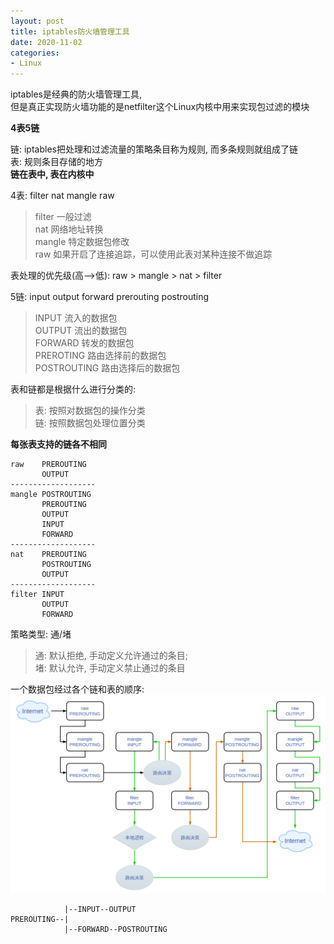 ```yaml
---
layout: post
title: iptables防火墙管理工具
date: 2020-11-02
categories:
- Linux
---
```

iptables是经典的防火墙管理工具, <br>
但是真正实现防火墙功能的是netfilter这个Linux内核中用来实现包过滤的模块<br>

**4表5链**<br>

链: iptables把处理和过滤流量的策略条目称为规则, 而多条规则就组成了链<br>
表: 规则条目存储的地方<br>
**链在表中, 表在内核中**<br>

4表: filter nat mangle raw<br>

>filter  一般过滤<br>
>nat     网络地址转换<br>
>mangle  特定数据包修改<br>
>raw     如果开启了连接追踪，可以使用此表对某种连接不做追踪<br>

表处理的优先级(高\-\-\>低): raw > mangle > nat > filter<br>

5链: input output forward prerouting postrouting<br>

>INPUT    流入的数据包<br>
>OUTPUT   流出的数据包<br>
>FORWARD  转发的数据包<br>
>PREROTING  路由选择前的数据包<br>
>POSTROUTING  路由选择后的数据包<br>

表和链都是根据什么进行分类的:<br>

>表: 按照对数据包的操作分类<br>
>链: 按照数据包处理位置分类<br>

**每张表支持的链各不相同**<br>
```
raw    PREROUTING
       OUTPUT
-------------------
mangle POSTROUTING
       PREROUTING
       OUTPUT
       INPUT
       FORWARD
-------------------
nat    PREROUTING
       POSTROUTING
       OUTPUT
-------------------
filter INPUT
       OUTPUT
       FORWARD
```

策略类型: 通/堵<br>

>通: 默认拒绝, 手动定义允许通过的条目;<br>
>堵: 默认允许, 手动定义禁止通过的条目<br>


一个数据包经过各个链和表的顺序:<br>
<img src="assets/post_image/iptables.png"><br>
```
            |--INPUT--OUTPUT
PREROUTING--|
            |--FORWARD--POSTROUTING
```


